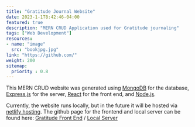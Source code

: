 ```yaml
---
title: "Gratitude Journal Website"
date: 2023-1-1T8:42:46-04:00
featured: true
description: "MERN CRUD Application used for Gratitude journaling"
tags: ["Web Development"]
resources:
- name: "image"
  src: "bookjpg.jpg"
link: "https://github.com/"
weight: 200
sitemap:
  priority : 0.8
---
```


This MERN CRUD website was generated using [MongoDB](https://www.mongodb.com/home) for the database, [Express.js](https://expressjs.com/) for the server, [React](https://reactjs.org/) for the front end, and [Node.js](https://nodejs.org/en/).

Currently, the website runs locally, but in the future it will be hosted via [netlify hosting](https://www.netlify.com/). The github page for the frontend and local server can be found here: [Gratitude Front End](https://github.com/DiegolMarques/gratitudeJournalWebsite) / [Local Server](https://github.com/DiegolMarques/gratitudeJournalServer)

